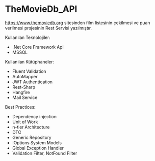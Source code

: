 # TheMovieDb_API

https://www.themoviedb.org sitesinden film listesinin çekilmesi ve puan verilmesi projesinin Rest Servisi yazılmıştır.

Kullanılan Teknolojiler:
* .Net Core Framework Api
* MSSQL

Kullanılan Kütüphaneler:
* Fluent Validation
* AutoMapper
* JWT Authentication
* Rest-Sharp
* Hangfire
* Mail Service

Best Practices:
* Dependency injection
* Unit of Work
* n-tier Architecture
* DTO
* Generic Repository
* IOptions System Models
* Global Exception Handler
* Validation Filter, NotFound Filter
